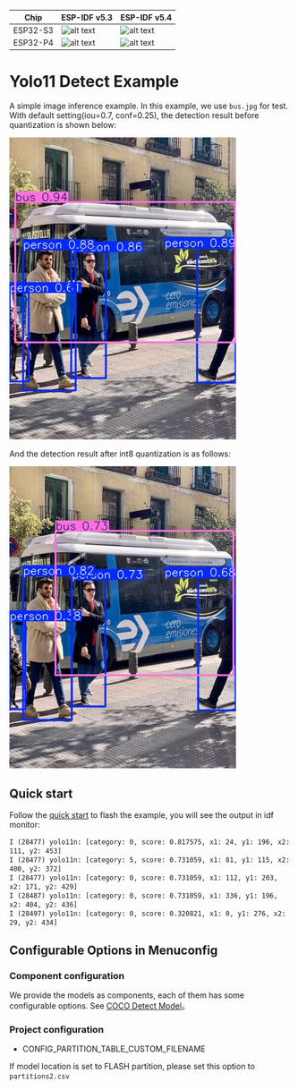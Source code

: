 [supported]: https://img.shields.io/badge/-supported-green "supported"

| Chip     | ESP-IDF v5.3           | ESP-IDF v5.4           |
|----------|------------------------|------------------------|
| ESP32-S3 | ![alt text][supported] | ![alt text][supported] |
| ESP32-P4 | ![alt text][supported] | ![alt text][supported] |

# Yolo11 Detect Example

A simple image inference example. In this example, we use ``bus.jpg`` for test. With default setting(iou=0.7, conf=0.25), the detection result before quantization is shown below:

![](./img/bus_fp32.jpg)

And the detection result after int8 quantization is as follows:

![](./img/bus_int8.jpg)

## Quick start

Follow the [quick start](https://docs.espressif.com/projects/esp-dl/en/latest/getting_started/readme.html#quick-start) to flash the example, you will see the output in idf monitor:

```
I (28477) yolo11n: [category: 0, score: 0.817575, x1: 24, y1: 196, x2: 111, y2: 453]
I (28477) yolo11n: [category: 5, score: 0.731059, x1: 81, y1: 115, x2: 400, y2: 372]
I (28477) yolo11n: [category: 0, score: 0.731059, x1: 112, y1: 203, x2: 171, y2: 429]
I (28487) yolo11n: [category: 0, score: 0.731059, x1: 336, y1: 196, x2: 404, y2: 436]
I (28497) yolo11n: [category: 0, score: 0.320821, x1: 0, y1: 276, x2: 29, y2: 434]
```

## Configurable Options in Menuconfig

### Component configuration
We provide the models as components, each of them has some configurable options. See [COCO Detect Model](https://github.com/espressif/esp-dl/blob/master/models/coco_detect/README.md)。

### Project configuration

- CONFIG_PARTITION_TABLE_CUSTOM_FILENAME

If model location is set to FLASH partition, please set this option to `partitions2.csv`

